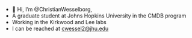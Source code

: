 - 👋 Hi, I’m @ChristianWesselborg,
- A graduate student at Johns Hopkins University in the CMDB program
- Working in the Kirkwood and Lee labs
- I can be reached at cwessel2@jhu.edu
